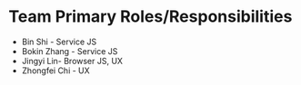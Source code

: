 # Team Primary Roles/Responsibilities

* Bin Shi - Service JS
* Bokin Zhang - Service JS
* Jingyi Lin- Browser JS, UX
* Zhongfei Chi - UX


